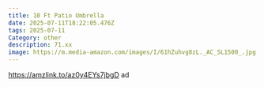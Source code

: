 ```yaml
---
title: 10 Ft Patio Umbrella
date: 2025-07-11T18:22:05.476Z
tags: 2025-07-11
Category: other
description: 71.xx
image: https://m.media-amazon.com/images/I/61hZuhvg8zL._AC_SL1500_.jpg
---
```

https://amzlink.to/az0y4EYs7jbgD ad